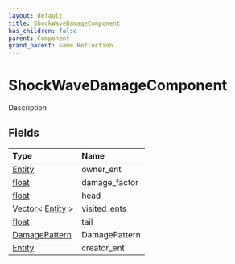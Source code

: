 ```yaml
---
layout: default
title: ShockWaveDamageComponent
has_children: false
parent: Component
grand_parent: Game Reflection
---
```

# ShockWaveDamageComponent
Description 

## Fields
| Type | Name |
|:-------------|:--------------|
| [Entity](/game-reflection/classes/entity.md) | owner_ent |
| [float](/game-reflection/components/float.md) | damage_factor |
| [float](/game-reflection/components/float.md) | head |
| Vector< [Entity](/game-reflection/classes/entity.md) > | visited_ents |
| [float](/game-reflection/components/float.md) | tail |
| [DamagePattern](/game-reflection/classes/damage_pattern.md) | DamagePattern |
| [Entity](/game-reflection/classes/entity.md) | creator_ent |
